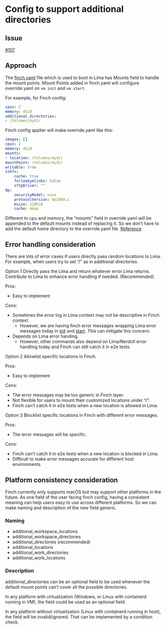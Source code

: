 # Config to support additional directories

## Issue

[#107](https://github.com/runfinch/finch/issues/107)

## Approach

The [finch.yaml](https://github.com/runfinch/finch/blob/d8174ff773f0f92ec94d6d97c753a872a98f74a0/finch.yaml#L35) file which is used to boot in Lima has Mounts field to handle the mount points. Mount Points added in finch.yaml will configure override.yaml on `vm init` and `vm start`.

For example, for Finch config:

```yaml
cpus: 2
memory: 4GiB
additional_directories:
- /Volumes/mydir
```

Finch config applier will make override.yaml like this:

```yaml
images: []
cpus: 2
memory: 4GiB
mounts:
- location: /Volumes/mydir
mountPoint: /Volumes/mydir
writable: true
sshfs:
    cache: true
    followSymlinks: false
    sftpDriver: ""
9p:
    securityModel: none
    protocolVersion: 9p2000.L
    msize: 128KiB
    cache: mmap
```

Different to cpu and memory, the “mounts” field in override.yaml will be appended to the default mounts instead of replacing it. So we don’t have to add the default home directory to the override.yaml file. [Reference](https://github.com/lima-vm/lima/blob/585d6e25af62d0337cec83ffca226a2c8146a428/pkg/limayaml/defaults.go#L410)

## Error handling consideration

There are lots of error cases if users directly pass random locations to Lima. For example, when users try to set “/” as in additional directories.

Option 1 Directly pass the Lima and return whatever error Lima returns. Contribute to Lima to enhance error handling if needed. (Recommended)

Pros:

* Easy to implement

Cons:

* Sometimes the error log in Lima context may not be descriptive in Finch context.
  * However, we are having finch error messages wrapping Lima error messages today in [init](https://github.com/runfinch/finch/blob/d8174ff773f0f92ec94d6d97c753a872a98f74a0/cmd/finch/virtual_machine_init.go#L84) and [start](https://github.com/runfinch/finch/blob/d8174ff773f0f92ec94d6d97c753a872a98f74a0/cmd/finch/virtual_machine_start.go#L75). This can mitigate this concern.
* Depends on Lima error handing.
  * However, other commands also depend on Lima/Nerdctl error handling today and Finch can still catch it in e2e tests.

Option 2 Allowlist specific locations in Finch.

Pros:

* Easy to implement

Cons:

* The error messages may be too generic in Finch layer.
* Not flexible for users to mount their customized locations under “/”.
* Finch can’t catch it in e2e tests when a new location is allowed in Lima.

Option 3 Blocklist specific locations in Finch with different error messages.

Pros:

* The error messages will be specific.

Cons:

* Finch can’t catch it in e2e tests when a new location is blocked in Lima.
* Difficult to make error messages accurate for different host environments.

## Platform consistency consideration

Finch currently only supports macOS but may support other platforms in the future. As one field of the user facing finch config, having a consistent meaning can help users easy to use across different platforms. So we can make naming and description of the new field generic.

### Naming

* additional_workspace_locations
* additional_workspace_directories
* additional_directories (recommended)
* additional_locations
* additional_work_directories
* additional_work_locations

### Description

additional_directories can be an optional field to be used whenever the default mount points can’t cover all the possible directories.

In any platform with virtualization (Windows, or Linux with containerd running in VM), the field could be used as an optional field.

In any platform without virtualization (Linux with containerd running in host), the field will be invalid/ignored. That can be implemented by a condition check.
